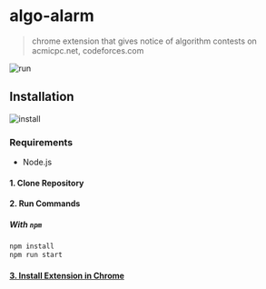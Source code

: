 # algo-alarm

> chrome extension that gives notice of algorithm contests on acmicpc.net, codeforces.com

![run](https://github.com/puroong/algo-alarm/blob/develop/.github/run-algo-alarm.gif)

## Installation

![install](https://github.com/puroong/algo-alarm/blob/develop/.github/install-algo-alarm.gif)

### Requirements

- Node.js

#### 1. Clone Repository

#### 2. Run Commands

##### With `npm`
```bash
npm install
npm run start
```

#### [3. Install Extension in Chrome](https://developer.chrome.com/extensions/getstarted#manifest)
